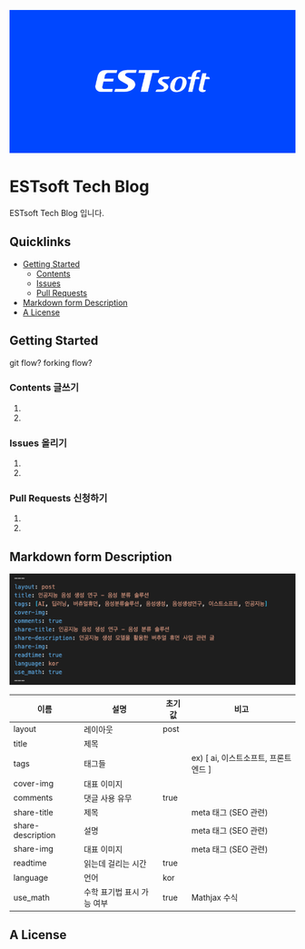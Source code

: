 ![Main-image](assets/img/main.png)  

# ESTsoft Tech Blog

ESTsoft Tech Blog 입니다.

## Quicklinks
* [Getting Started](#getting-started)
    * [Contents](#contents)
    * [Issues](#issues)
    * [Pull Requests](#pull-requests)
* [Markdown form Description](#markdown-form-description)
* [A License](#a-License)

## Getting Started

git flow?
forking flow?
### Contents 글쓰기
1. 
2. 
### Issues 올리기
1. 
2. 



### Pull Requests 신청하기
1. 
2. 

## Markdown form Description

![Main-image](assets/img/sample.png) 

| <center>이름</center> | <center>설명<center> | <center>초기값<center> | <center>비고<center> |
| ---------------------- | ---------------------- | ---------------------- |  ---------------------- |
| layout | 레이아웃 | post | |
| title | 제목 |  | |
| tags | 태그들 |  | ex) [ ai, 이스트소프트, 프론트엔드 ] |
| cover-img | 대표 이미지 |  | |
| comments | 댓글 사용 유무 | true | |
| share-title | 제목 |  | meta 태그 (SEO 관련) |  
| share-description | 설명 |  | meta 태그 (SEO 관련)|
| share-img | 대표 이미지 |  | meta 태그 (SEO 관련)|
| readtime | 읽는데 걸리는 시간 | true | |
| language | 언어 | kor | |
| use_math | 수학 표기법 표시 가능 여부 | true | Mathjax 수식 |

## A License
